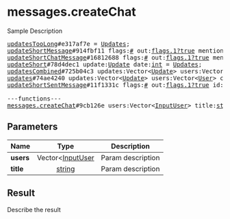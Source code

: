 # messages.createChat

Sample Description

<pre>
<a href="../constructor/updatesTooLong">updatesTooLong</a>#e317af7e = <a href="../type/Updates.md">Updates</a>;
<a href="../constructor/updateShortMessage">updateShortMessage</a>#914fbf11 flags:<a href="../type/#.md">#</a> out:<a href="../type/flags.1?true.md">flags.1?true</a> mentioned:<a href="../type/flags.4?true.md">flags.4?true</a> media_unread:<a href="../type/flags.5?true.md">flags.5?true</a> silent:<a href="../type/flags.13?true.md">flags.13?true</a> id:<a href="../type/int.md">int</a> user_id:<a href="../type/int.md">int</a> message:<a href="../type/string.md">string</a> pts:<a href="../type/int.md">int</a> pts_count:<a href="../type/int.md">int</a> date:<a href="../type/int.md">int</a> fwd_from:<a href="../type/flags.2?MessageFwdHeader.md">flags.2?MessageFwdHeader</a> via_bot_id:<a href="../type/flags.11?int.md">flags.11?int</a> reply_to_msg_id:<a href="../type/flags.3?int.md">flags.3?int</a> entities:Vector&lt;<a href="../type/flags.7?Vector.md">flags.7?Vector</a>&gt; = <a href="../type/Updates.md">Updates</a>;
<a href="../constructor/updateShortChatMessage">updateShortChatMessage</a>#16812688 flags:<a href="../type/#.md">#</a> out:<a href="../type/flags.1?true.md">flags.1?true</a> mentioned:<a href="../type/flags.4?true.md">flags.4?true</a> media_unread:<a href="../type/flags.5?true.md">flags.5?true</a> silent:<a href="../type/flags.13?true.md">flags.13?true</a> id:<a href="../type/int.md">int</a> from_id:<a href="../type/int.md">int</a> chat_id:<a href="../type/int.md">int</a> message:<a href="../type/string.md">string</a> pts:<a href="../type/int.md">int</a> pts_count:<a href="../type/int.md">int</a> date:<a href="../type/int.md">int</a> fwd_from:<a href="../type/flags.2?MessageFwdHeader.md">flags.2?MessageFwdHeader</a> via_bot_id:<a href="../type/flags.11?int.md">flags.11?int</a> reply_to_msg_id:<a href="../type/flags.3?int.md">flags.3?int</a> entities:Vector&lt;<a href="../type/flags.7?Vector.md">flags.7?Vector</a>&gt; = <a href="../type/Updates.md">Updates</a>;
<a href="../constructor/updateShort">updateShort</a>#78d4dec1 update:<a href="../type/Update.md">Update</a> date:<a href="../type/int.md">int</a> = <a href="../type/Updates.md">Updates</a>;
<a href="../constructor/updatesCombined">updatesCombined</a>#725b04c3 updates:Vector&lt;<a href="../type/Update.md">Update</a>&gt; users:Vector&lt;<a href="../type/User.md">User</a>&gt; chats:Vector&lt;<a href="../type/Chat.md">Chat</a>&gt; date:<a href="../type/int.md">int</a> seq_start:<a href="../type/int.md">int</a> seq:<a href="../type/int.md">int</a> = <a href="../type/Updates.md">Updates</a>;
<a href="../constructor/updates">updates</a>#74ae4240 updates:Vector&lt;<a href="../type/Update.md">Update</a>&gt; users:Vector&lt;<a href="../type/User.md">User</a>&gt; chats:Vector&lt;<a href="../type/Chat.md">Chat</a>&gt; date:<a href="../type/int.md">int</a> seq:<a href="../type/int.md">int</a> = <a href="../type/Updates.md">Updates</a>;
<a href="../constructor/updateShortSentMessage">updateShortSentMessage</a>#11f1331c flags:<a href="../type/#.md">#</a> out:<a href="../type/flags.1?true.md">flags.1?true</a> id:<a href="../type/int.md">int</a> pts:<a href="../type/int.md">int</a> pts_count:<a href="../type/int.md">int</a> date:<a href="../type/int.md">int</a> media:<a href="../type/flags.9?MessageMedia.md">flags.9?MessageMedia</a> entities:Vector&lt;<a href="../type/flags.7?Vector.md">flags.7?Vector</a>&gt; = <a href="../type/Updates.md">Updates</a>;

---functions---
<a href="../method/messages.createChat.md">messages.createChat</a>#9cb126e users:Vector&lt;<a href="../type/InputUser.md">InputUser</a>&gt; title:<a href="../type/string.md">string</a> = <a href="../type/Updates.md">Updates</a>;
</pre>

## Parameters

| Name | Type | Description |
|------|:----:|-------------|
| **users** | Vector<[InputUser](../type/InputUser.md) | Param description |
| **title** | [string](../type/string.md) | Param description |

## Result

Describe the result

